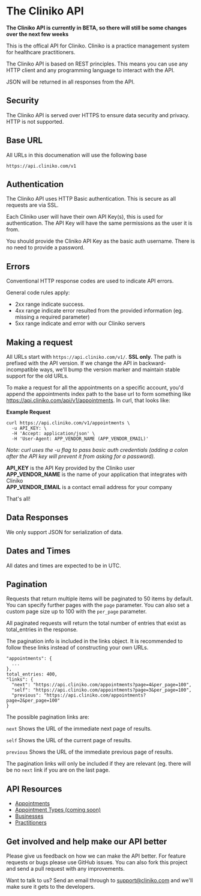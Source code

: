 The Cliniko API
===============

**The Cliniko API is currently in BETA, so there will still be some changes over the next few weeks**

This is the offical API for Cliniko.  Cliniko is a practice management system for healthcare practitioners.

The Cliniko API is based on REST principles.  This means you can use any HTTP client and any programming language to interact with the API.

JSON will be returned in all responses from the API.

Security
--------

The Cliniko API is served over HTTPS to ensure data security and privacy.  HTTP is not supported.

Base URL
--------

All URLs in this documenation will use the following base
```
https://api.cliniko.com/v1
```

Authentication
--------------

The Cliniko API uses HTTP Basic authentication. This is secure as all requests are via SSL.

Each Cliniko user will have their own API Key(s), this is used for authentication.  The API Key will have the same permissions as the user it is from.

You should provide the Cliniko API Key as the basic auth username.  There is no need to provide a password.

Errors
------

Conventional HTTP response codes are used to indicate API errors.

General code rules apply:
* 2xx range indicate success.
* 4xx range indicate error resulted from the provided information (eg. missing a required parameter)
* 5xx range indicate and error with our Cliniko servers


Making a request
----------------

All URLs start with `https://api.cliniko.com/v1/`. **SSL only**. The path is prefixed with the API version. If we change the API in backward-incompatible ways, we'll bump the version marker and maintain stable support for the old URLs.

To make a request for all the appointments on a specific account, you'd append the appointments index path to the base url to form something like https://api.cliniko.com/api/v1/appointments. In curl, that looks like:

**Example Request**
```shell
curl https://api.cliniko.com/v1/appointments \
  -u API_KEY: \
  -H 'Accept: application/json' \
  -H 'User-Agent: APP_VENDOR_NAME (APP_VENDOR_EMAIL)'
```
*Note: curl uses the -u flag to pass basic auth credentials (adding a colon after the API key will prevent it from asking for a password).*

**API_KEY** is the API Key provided by the Cliniko user  
**APP_VENDOR_NAME** is the name of your application that integrates with Cliniko  
**APP_VENDOR_EMAIL** is a contact email address for your company  

That's all!

Data Responses
--------------

We only support JSON for serialization of data. 

Dates and Times
---------------

All dates and times are expected to be in UTC.

Pagination
---------------

Requests that return multiple items will be paginated to 50 items by default. You can specify further pages with the `page` parameter. You can also set a custom page size up to 100 with the `per_page` parameter.

All paginated requests will return the total number of entries that exist as total_entries in the response.

The pagination info is included in the links object. It is recommended to follow these links instead of constructing your own URLs.

```
"appointments": {
  ...
},
total_entries: 400,
"links": {
  "next": "https://api.cliniko.com/appointments?page=4&per_page=100",
  "self": "https://api.cliniko.com/appointments?page=3&per_page=100",
  "previous": "https://api.cliniko.com/appointments?page=2&per_page=100"
}
```

The possible pagination links are:

`next`
Shows the URL of the immediate next page of results.

`self`
Shows the URL of the current page of results.

`previous`
Shows the URL of the immediate previous page of results.

The pagination links will only be included if they are relevant (eg. there will be no `next` link if you are on the last page.

API Resources
-----------------

* [Appointments](https://github.com/redguava/cliniko-api/blob/master/sections/appointments.md)
* [Appointment Types (coming soon)](https://github.com/redguava/cliniko-api/blob/master/sections/appointment_types.md)
* [Businesses](https://github.com/redguava/cliniko-api/blob/master/sections/businesses.md)
* [Practitioners](https://github.com/redguava/cliniko-api/blob/master/sections/practitioners.md)

Get involved and help make our API better
-----------------------------------------

Please give us feedback on how we can make the API better. For feature requests or bugs please use GitHub issues. You can also fork this project and send a pull request with any improvements.

Want to talk to us? Send an email through to support@cliniko.com and we'll make sure it gets to the developers.
